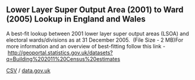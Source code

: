 ## Lower Layer Super Output Area (2001) to Ward (2005) Lookup in England and Wales

A best-fit lookup between 2001 lower layer super output areas (LSOA) and electoral wards/divisions as at 31 December 2005.  (File Size - 2 MB)For more information and an overview of best-fitting follow this link - http://geoportal.statistics.gov.uk/datasets?q=Building%202011%20Census%20estimates

[CSV](csv/115.csv) / [data.gov.uk](https://data.gov.uk/dataset/c021bacc-e39c-40ef-bc06-edf4260c7c8a/lower-layer-super-output-area-2001-to-ward-2005-lookup-in-england-and-wales)

